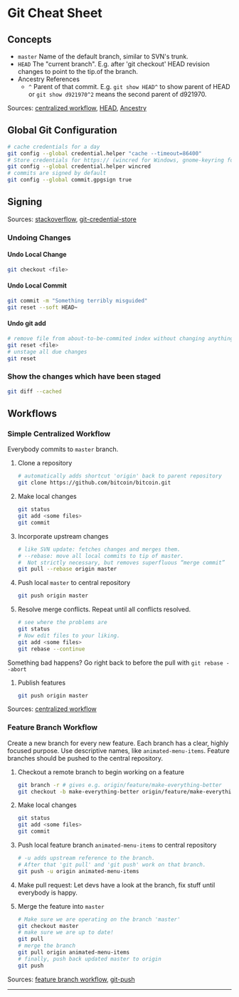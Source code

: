 # Git Cheat Sheet
## Concepts
* `master` Name of the default branch, similar to SVN's trunk.
* `HEAD` The "current branch". E.g. after 'git checkout' HEAD revision changes to point to the tip.of the branch. 
* Ancestry References
   * `^` Parent of that commit. E.g. `git show HEAD^` to show parent of HEAD or `git show d921970^2` means the second parent of d921970.

Sources: [centralized workflow], [HEAD], [Ancestry]

## Global Git Configuration

```bash
# cache credentials for a day
git config --global credential.helper "cache --timeout=86400"
# Store credentials for https:// (wincred for Windows, gnome-keyring for Linux, osxkeychain for Mac)
git config --global credential.helper wincred
# commits are signed by default
git config --global commit.gpgsign true
```

## Signing

Sources: [stackoverflow], [git-credential-store]

### Undoing Changes

#### Undo Local Change

```bash
git checkout <file>
```

#### Undo Local Commit

```bash
git commit -m "Something terribly misguided" 
git reset --soft HEAD~
```

#### Undo git add

```bash
# remove file from about-to-be-commited index without changing anything else
git reset <file> 
# unstage all due changes
git reset
```


### Show the changes which have been staged

```bash
git diff --cached
```

## Workflows
### Simple Centralized Workflow
Everybody commits to `master` branch.

1. Clone a repository

   ```bash
   # automatically adds shortcut 'origin' back to parent repository
   git clone https://github.com/bitcoin/bitcoin.git
   ```

1. Make local changes

   ```bash
   git status
   git add <some files>
   git commit
   ```

1. Incorporate upstream changes

   ```bash
   # like SVN update: fetches changes and merges them.
   # --rebase: move all local commits to tip of master.
   #  Not strictly necessary, but removes superfluous “merge commit”
   git pull --rebase origin master
   ```

1. Push local `master` to central repository

   ```bash
   git push origin master
   ```

1. Resolve merge conflicts. Repeat until all conflicts resolved.

   ```bash
   # see where the problems are
   git status
   # Now edit files to your liking.
   git add <some files>
   git rebase --continue
   ```
Something bad happens? Go right back to before the pull with `git rebase --abort`

1. Publish features

   ```bash
   git push origin master
   ```

Sources: [centralized workflow]

### Feature Branch Workflow
Create a new branch for every new feature. Each branch has a clear, highly focused purpose. Use descriptive names, like `animated-menu-items`. Feature branches should be pushed to the central repository.

1. Checkout a remote branch to begin working on a feature
   ```bash
   git branch -r # gives e.g. origin/feature/make-everything-better
   git checkout -b make-everything-better origin/feature/make-everything-better
   ```
   
1. Make local changes

   ```bash
   git status
   git add <some files>
   git commit
   ```

1. Push local feature branch `animated-menu-items` to central repository

   ```bash
   # -u adds upstream reference to the branch.
   # After that 'git pull' and 'git push' work on that branch.
   git push -u origin animated-menu-items
   ```

1. Make pull request: Let devs have a look at the branch, fix stuff until everybody is happy.
1. Merge the feature into `master`

   ```bash
   # Make sure we are operating on the branch 'master'
   git checkout master
   # make sure we are up to date!
   git pull
   # merge the branch
   git pull origin animated-menu-items
   # finally, push back updated master to origin
   git push
   ```

Sources: [feature branch workflow], [git-push]

---
[stackoverflow]: http://stackoverflow.com/a/5343146/48181
[git-credential-store]: https://git-scm.com/docs/git-credential-store
[centralized workflow]: https://www.atlassian.com/git/tutorials/comparing-workflows/centralized-workflow
[feature branch workflow]: https://www.atlassian.com/git/tutorials/comparing-workflows/feature-branch-workflow
[git-push]: https://git-scm.com/docs/git-push
[head]: http://stackoverflow.com/a/2304106/48181
[Ancestry]: https://git-scm.com/book/en/v2/Git-Tools-Revision-Selection#Ancestry-References
[Undoing Changes]: https://www.atlassian.com/git/tutorials/undoing-changes
